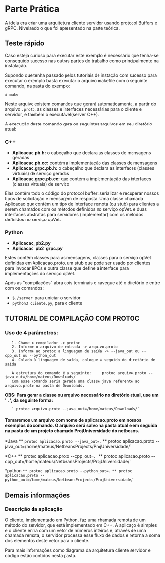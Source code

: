 Parte Prática
===================================================

A ideia era criar uma arquitetura cliente servidor usando protocol Buffers e gRPC.
Nivelando o que foi apresentado na parte teórica.

## Teste rápido

Caso esteja curioso para executar este exemplo é necessário que tenha-se conseguido sucesso nas outras partes do trabalho como principalmente na instalação.

Supondo que tenha passado pelos tutoriais de instação com sucesso para executar o exemplo basta executar o arquivo makefile com o seguinte comando, na pasta do exemplo:

`$ make`

Neste arquivo existem comandos que gerará automaticamente, a partir do arquivo `.proto`, as classes e interfaces necessárias para o cliente e servidor, e também o executável(server C++). 

A execução deste comando gera os seguintes arquivos em seu diretório atual:
### C++

* **Aplicacao.pb.h:** o cabeçalho que declara as classes de mensagens geradas
* **Aplicacao.pb.cc:** contém a implementação das classes de mensagens
* **Aplicacao.grpc.pb.h:** o cabeçalho que declara as interfaces (classes virtuais) de serviço geradas
* **Aplicacao.grpc.pb.cc:** que contém a implementação das interfaces (classes virtuais) de serviço

Elas contêm todo o código do protocol buffer: serializar e recuperar nossos tipos de solicitação e mensagem de resposta. Uma classe chamada Aplicacao que contém um tipo de interface remota (ou stub) para clientes a serem chamados com os métodos definidos no serviço opVet. e duas interfaces abstratas para servidores (implementar) com os métodos definidos no serviço opVet.

### Python

* **Aplicacao_pb2.py**
* **Aplicacao_pb2_grpc.py**

Estes contêm classes para as mensagens, classes para o serviço opVet definidas em Aplicacao.proto.
um stub que pode ser usado por clientes para invocar RPCs e outra classe que define a interface para implementações do serviço opVet.

Após as "compilações" abra dois terminais e navegue até o diretório e entre com os comandos:

* `$./server`, para uniciar o servidor
* `python3 cliente.py`, para o cliente

## TUTORIAL DE COMPILAÇÃO COM PROTOC

### Uso de 4 parâmetros:

       1. Chame o compilador -> protoc
       2. Informe o arquivo de entrada -> arquivo.proto
       3. Informe ao protoc a linguagem de saída -> --java_out ou --cpp_out ou --python_out
       4. Colado à linguagem de saída, coloque = seguido do diretório de saída
       
       A estrutura do comando é a seguinte:     protoc arquivo.proto --java_out=/home/mateus/Downloads/
       Com esse comando seria gerada uma classe java referente ao arquivo.proto na pasta de Downloads.
       
**OBS: Para gerar a classe ou arquivo necessário no diretório atual, use um ' . ', da seguinte forma:**

       ` protoc arquivo.proto --java_out=/home/mateus/Downloads/`
       
  
#### Tomaremos um arquivo com nome de aplicacao.proto em nossos exemplos do comando. O arquivo será salvo na pasta atual e em seguida na pasta de um projeto chamado ProjUniversidade do netbeans.

*Java
        ** `protoc aplicacao.proto --java_out=.`
        ** protoc aplicacao.proto --java_out=/home/mateus/NetbeansProjects/ProjUniversidade/`

*C++
         ** protoc aplicacao.proto --cpp_out=.`
       ` ** protoc aplicacao.proto --cpp_out=/home/mateus/NetbeansProjects/ProjUniversidade/`
        
*python
        `** protoc aplicacao.proto --python_out=.`
        `** protoc aplicacao.proto --python_out=/home/mateus/NetbeansProjects/ProjUniversidade/`

## Demais informações

### Descrição da aplicação

O cliente, implementado em Python, faz uma chamada remota de um método do servidor, que está implementado em C++. A aplicaço é simples e o cliente entra com um vetor de números inteiros e, através de uma chamada remota, o servidor processa esse fluxo de dados e retorna a soma dos elementos deste vetor para o cliente.

Para mais informações como diagrama da arquitetura cliente servidor e código estão contidos nesta pasta.

